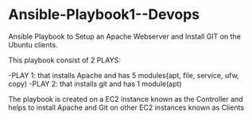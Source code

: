 # Ansible-Playbook1--Devops
Ansible Playbook to Setup an Apache Webserver and 
Install GIT on the Ubuntu clients.

This playbook consist of 2 PLAYS:

-PLAY 1: that installs Apache and has 5 modules(apt, file, service, ufw, copy)
-PLAY 2: that installs git and has 1 module(apt)

The playbook is created on a EC2 instance known as the Controller 
and helps to install Apache and Git on other EC2 instances known as Clients 
